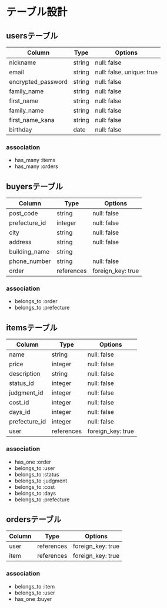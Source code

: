 # テーブル設計

## usersテーブル

| Column             | Type   | Options                   |
| ------------------ | ------ | ------------------------- |
| nickname           | string | null: false               |
| email              | string | null: false, unique: true |
| encrypted_password | string | null: false               |
| family_name        | string | null: false               |
| first_name         | string | null: false               |
| family_name        | string | null: false               |
| first_name_kana    | string | null: false               |
| birthday           | date   | null: false               |

### association
- has_many :items
- has_many :orders

## buyersテーブル

| Column           | Type       | Options           |
| ---------------- | ---------- | ----------------- |
| post_code        | string     | null: false       |
| prefecture_id    | integer    | null: false       |
| city             | string     | null: false       |
| address          | string     | null: false       |
| building_name    | string     |                   |
| phone_number     | string     | null: false       |
| order            | references | foreign_key: true |

### association
- belongs_to :order
- belongs_to :prefecture

## itemsテーブル

| Column         | Type       | Options           |
| -------------- | ---------- | ----------------- |
| name           | string     | null: false       |
| price          | integer    | null: false       |
| description    | string     | null: false       |
| status_id      | integer    | null: false       |
| judgment_id    | integer    | null: false       |
| cost_id        | integer    | null: false       |
| days_id        | integer    | null: false       |
| prefecture_id  | integer    | null: false       |
| user           | references | foreign_key: true |

### association
- has_one :order
- belongs_to :user
- belongs_to :status
- belongs_to :judgment
- belongs_to :cost
- belongs_to :days
- belongs_to :prefecture

## ordersテーブル

| Column  | Type       | Options           |
| ------- | ---------- | ----------------- |
| user    | references | foreign_key: true |
| item    | references | foreign_key: true |

### association
- belongs_to :item
- belongs_to :user
- has_one :buyer